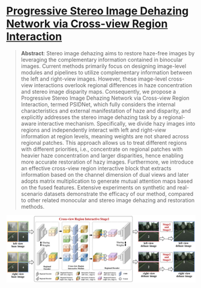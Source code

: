 # [Progressive Stereo Image Dehazing Network via Cross-view Region Interaction](https://ieeexplore.ieee.org/document/10443871)
> **Abstract**: Stereo image dehazing aims to restore haze-free images by leveraging the complementary information contained in binocular images. Current methods primarily focus on designing image-level modules and pipelines to utilize complementary information between the left and right-view images. However, these image-level cross-view interactions overlook regional differences in haze concentration and stereo image disparity maps. Consequently, we propose a Progressive Stereo Image Dehazing Network via Cross-view Region Interaction, termed PSIDNet, which fully considers the internal characteristics and external manifestation of haze and disparity, and explicitly addresses the stereo image dehazing task by a regional-aware interactive mechanism. Specifically, we divide hazy images into regions and independently interact with left and right-view information at region levels, meaning weights are not shared across regional patches. This approach allows us to treat different regions with different priorities, i.e., concentrate on regional patches with heavier haze concentration and larger disparities, hence enabling more accurate restoration of hazy images. Furthermore, we introduce an effective cross-view region interactive block that extracts information based on the channel dimension of dual views and later adopts matrix multiplication to generate mutual attention maps based on the fused features. Extensive experiments on synthetic and real-scenario datasets demonstrate the efficacy of our method, compared to other related monocular and stereo image dehazing and restoration methods.

![](https://github.com/Alvin2112/PSIDNet/blob/main/fig/network.jpg)
